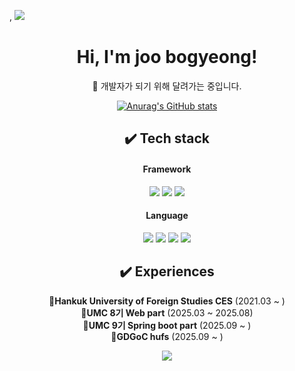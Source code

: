 ,<!-- 상단 waving 캡슐은 그대로 -->
<img src="https://capsule-render.vercel.app/api?type=waving&color=BDBDC8&height=150&section=header" />

<div align="center">

  <!-- 제목과 설명 -->
  # Hi, I'm joo bogyeong!  
  🤚 개발자가 되기 위해 달려가는 중입니다.

  <!-- GitHub stats -->
  [![Anurag's GitHub stats](https://github-readme-stats.vercel.app/api?username=joobogyeong)](https://github.com/anuraghazra/github-readme-stats)

  <!-- Tech stack -->
  ## ✔️ Tech stack
  
  #### Framework
  <img src="https://img.shields.io/badge/-React-61DBFB?style=for-the-badge&logo=react&logoColor=white"/>  
  <img src="https://img.shields.io/badge/-Vite-646CFF?style=for-the-badge&logo=vite&logoColor=white"/>  
  <img src="https://img.shields.io/badge/-Node.js-336633?style=for-the-badge&logo=node.js&logoColor=white"/>
  
  #### Language
  <img src="https://img.shields.io/badge/typescript-3178C6?style=for-the-badge&logo=typescript&logoColor=white"/>
  <img src="https://img.shields.io/badge/-Tailwind%20CSS-%2338B2AC?style=for-the-badge&logo=tailwind-css&logoColor=white"/>
  <img src="https://img.shields.io/badge/python-3776AB?style=for-the-badge&logo=python&logoColor=white">  
  <img src="https://img.shields.io/badge/c-A8B9CC?style=for-the-badge&logo=c&logoColor=white">   
  
  <!-- Experiences -->
  ## ✔️ Experiences  
  🔹**Hankuk University of Foreign Studies CES** (2021.03 ~ )  
  🔹**UMC 8기 Web part** (2025.03 ~ 2025.08)<br>
  🔹**UMC 9기 Spring boot part** (2025.09 ~ )<br>
  🔹**GDGoC hufs** (2025.09 ~ )


  <!-- 푸터 캡슐 -->
  <img src="https://capsule-render.vercel.app/api?type=waving&color=BDBDC8&height=150&section=footer" />

</div>
